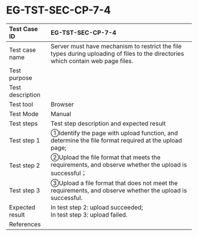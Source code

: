# EG-TST-SEC-CP-7-4



| Test Case ID     | EG-TST-SEC-CP-7-4                                            |
| :--------------- | :----------------------------------------------------------- |
| Test case name   | Server must have mechanism to restrict the file types during uploading  of files to the directories which contain web page files. |
| Test purpose     |                                                              |
| Test description |                                                              |
| Test tool        | Browser                                                      |
| Test Mode        | Manual                                                       |
| Test steps       | Test step description and expected result                    |
| Test step 1      | ①Identify the page with upload function, and determine the file format required at the upload page;<br/> |
| Test step 2      | ②Upload the file format that meets the requirements, and observe whether the upload is successful；<br/> |
| Test step 3      | ③Upload a file format that does not meet the requirements, and observe whether the upload is successful.<br/> |
| Expected result  | In test step 2: upload succeeded;<br/>In test step 3: upload failed. |
| References       |                                                              |


